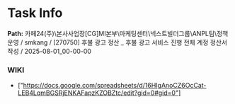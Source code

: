 # Task Info

**Path:** 카페24(주)\본사사업장\[CG]MI본부\마케팅센터\넥스트빌더그룹\ANPL팀\정책운영 / smkang / [270750] 후불 광고 정산 _ 후불 광고 서비스 진행 전체 계정 정산서 작성 / 2025-08-01_00-00-00

### WIKI
- ["https://docs.google.com/spreadsheets/d/16HIgAnoCZ6OcCat-LEB4LqmBGSRjENKAFapzKZOBZtc/edit?gid=0#gid=0"]

